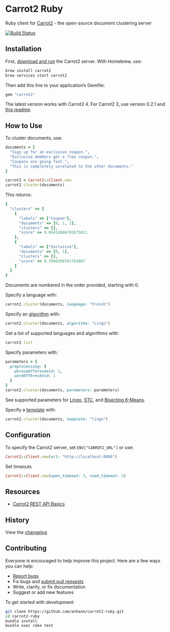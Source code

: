 # Carrot2 Ruby

Ruby client for [Carrot2](https://github.com/carrot2/carrot2) - the open-source document clustering server

[![Build Status](https://github.com/ankane/carrot2-ruby/actions/workflows/build.yml/badge.svg)](https://github.com/ankane/carrot2-ruby/actions)

## Installation

First, [download and run](https://github.com/carrot2/carrot2#installation) the Carrot2 server. With Homebrew, use:

```sh
brew install carrot2
brew services start carrot2
```

Then add this line to your application’s Gemfile:

```ruby
gem "carrot2"
```

The latest version works with Carrot2 4. For Carrot2 3, use version 0.2.1 and [this readme](https://github.com/ankane/carrot2-ruby/blob/v0.2.1/README.md).

## How to Use

To cluster documents, use:

```ruby
documents = [
  "Sign up for an exclusive coupon.",
  "Exclusive members get a free coupon.",
  "Coupons are going fast.",
  "This is completely unrelated to the other documents."
]

carrot2 = Carrot2::Client.new
carrot2.cluster(documents)
```

This returns:

```ruby
{
  "clusters" => [
    {
      "labels" => ["Coupon"],
      "documents" => [0, 1, 2],
      "clusters" => [],
      "score" => 0.06418006702675011
    },
    {
      "labels" => ["Exclusive"],
      "documents" => [0, 1],
      "clusters" => [],
      "score" => 0.7040290701763807
    }
  ]
}
```

Documents are numbered in the order provided, starting with 0.

Specify a language with:

```ruby
carrot2.cluster(documents, language: "French")
```

Specify an [algorithm](https://carrot2.github.io/release/4.0.0/doc/algorithms/) with:

```ruby
carrot2.cluster(documents, algorithm: "Lingo")
```

Get a list of supported languages and algorithms with:

```ruby
carrot2.list
```

Specify parameters with:

```ruby
parameters = {
  preprocessing: {
    phraseDfThreshold: 1,
    wordDfThreshold: 1
  }
}
carrot2.cluster(documents, parameters: parameters)
```

See supported parameters for [Lingo](https://carrot2.github.io/release/4.0.0/doc/lingo-attributes/), [STC](https://carrot2.github.io/release/4.0.0/doc/stc-attributes/), and [Bisecting K-Means](https://carrot2.github.io/release/4.0.0/doc/kmeans-attributes/).

Specify a [template](https://carrot2.github.io/release/4.0.0/doc/dcs-templates/) with:

```ruby
carrot2.cluster(documents, template: "lingo")
```

## Configuration

To specify the Carrot2 server, set `ENV["CARROT2_URL"]` or use:

```ruby
Carrot2::Client.new(url: "http://localhost:8080")
```

Set timeouts

```ruby
Carrot2::Client.new(open_timeout: 3, read_timeout: 5)
```

## Resources

- [Carrot2 REST API Basics](https://carrot2.github.io/release/4.0.0/doc/rest-api-basics/)

## History

View the [changelog](https://github.com/ankane/carrot2-ruby/blob/master/CHANGELOG.md)

## Contributing

Everyone is encouraged to help improve this project. Here are a few ways you can help:

- [Report bugs](https://github.com/ankane/carrot2-ruby/issues)
- Fix bugs and [submit pull requests](https://github.com/ankane/carrot2-ruby/pulls)
- Write, clarify, or fix documentation
- Suggest or add new features

To get started with development:

```sh
git clone https://github.com/ankane/carrot2-ruby.git
cd carrot2-ruby
bundle install
bundle exec rake test
```
